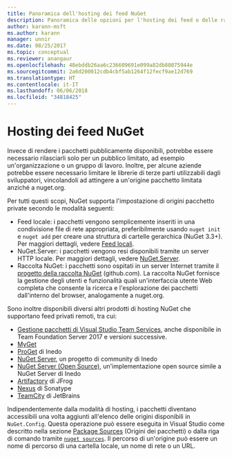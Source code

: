 ```yaml
---
title: Panoramica dell'hosting dei feed NuGet
description: Panoramica delle opzioni per l'hosting dei feed o delle raccolte di pacchetti NuGet localmente o in remoto.
author: karann-msft
ms.author: karann
manager: unnir
ms.date: 08/25/2017
ms.topic: conceptual
ms.reviewer: anangaur
ms.openlocfilehash: 48ebddb26aa6c236609691e099a82db80075944e
ms.sourcegitcommit: 2a6d200012cdb4cbf5ab1264f12fecf9ae12d769
ms.translationtype: HT
ms.contentlocale: it-IT
ms.lasthandoff: 06/06/2018
ms.locfileid: "34818425"
---
```

# <a name="hosting-your-own-nuget-feeds"></a>Hosting dei feed NuGet

Invece di rendere i pacchetti pubblicamente disponibili, potrebbe essere necessario rilasciarli solo per un pubblico limitato, ad esempio un'organizzazione o un gruppo di lavoro. Inoltre, per alcune aziende potrebbe essere necessario limitare le librerie di terze parti utilizzabili dagli sviluppatori, vincolandoli ad attingere a un'origine pacchetto limitata anziché a nuget.org.

Per tutti questi scopi, NuGet supporta l'impostazione di origini pacchetto private secondo le modalità seguenti:

- Feed locale: i pacchetti vengono semplicemente inseriti in una condivisione file di rete appropriata, preferibilmente usando `nuget init` e `nuget add` per creare una struttura di cartelle gerarchica (NuGet 3.3+). Per maggiori dettagli, vedere [Feed locali](../hosting-packages/local-feeds.md).
- NuGet.Server: i pacchetti vengono resi disponibili tramite un server HTTP locale. Per maggiori dettagli, vedere [NuGet.Server](../hosting-packages/nuget-server.md).
- Raccolta NuGet: i pacchetti sono ospitati in un server Internet tramite il [progetto della raccolta NuGet](https://github.com/NuGet/NuGetGallery#build-and-run-the-gallery-in-arbitrary-number-easy-steps) (github.com). La raccolta NuGet fornisce la gestione degli utenti e funzionalità quali un'interfaccia utente Web completa che consente la ricerca e l'esplorazione dei pacchetti dall'interno del browser, analogamente a nuget.org.

Sono inoltre disponibili diversi altri prodotti di hosting NuGet che supportano feed privati remoti, tra cui:

- [Gestione pacchetti di Visual Studio Team Services](https://www.visualstudio.com/docs/package/nuget/publish), anche disponibile in Team Foundation Server 2017 e versioni successive.
- [MyGet](http://myget.org)
- [ProGet](http://inedo.com/proget) di Inedo
- [NuGet Server](http://nugetserver.net/), un progetto di community di Inedo
- [NuGet Server (Open Source)](http://nuget-server.net), un'implementazione open source simile a NuGet Server di Inedo
- [Artifactory](https://www.jfrog.com/artifactory/) di JFrog
- [Nexus](http://www.sonatype.org/nexus/) di Sonatype
- [TeamCity](https://www.jetbrains.com/teamcity/) di JetBrains

Indipendentemente dalla modalità di hosting, i pacchetti diventano accessibili una volta aggiunti all'elenco delle origini disponibili in `NuGet.Config`. Questa operazione può essere eseguita in Visual Studio come descritto nella sezione [Package Sources](../tools/package-manager-ui.md#package-sources) (Origini dei pacchetti) o dalla riga di comando tramite [`nuget sources`](../tools/cli-ref-sources.md). Il percorso di un'origine può essere un nome di percorso di una cartella locale, un nome di rete o un URL.
